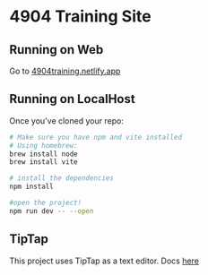 # 4904 Training Site

## Running on Web

Go to [4904training.netlify.app](4904training.netlify.app)

## Running on LocalHost
Once you've cloned your repo:

```bash
# Make sure you have npm and vite installed
# Using homebrew:
brew install node
brew install vite

# install the dependencies
npm install

#open the project!
npm run dev -- --open
```

## TipTap

This project uses TipTap as a text editor. Docs [here](https://tiptap.dev/docs/editor/getting-started/configure)
